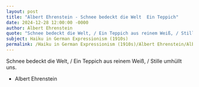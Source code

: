 ```yaml
---
layout: post
title: "Albert Ehrenstein - Schnee bedeckt die Welt  Ein Teppich"
date: 2024-12-28 12:00:00 -0000
author: Albert Ehrenstein
quote: "Schnee bedeckt die Welt, / Ein Teppich aus reinem Weiß, / Stille umhüllt uns."
subject: Haiku in German Expressionism (1910s)
permalink: /Haiku in German Expressionism (1910s)/Albert Ehrenstein/Albert Ehrenstein - Schnee bedeckt die Welt  Ein Teppich
---
```


Schnee bedeckt die Welt, / Ein Teppich aus reinem Weiß, / Stille umhüllt uns.

- Albert Ehrenstein
